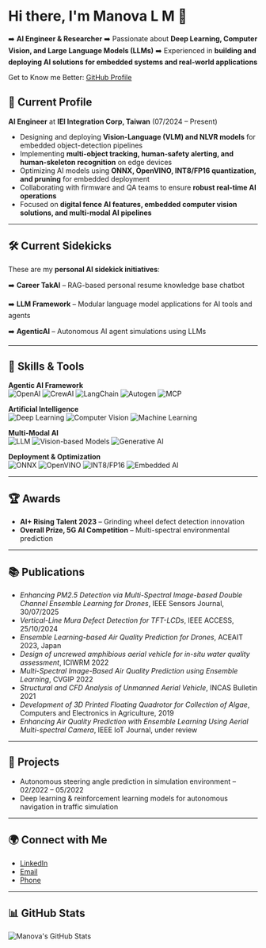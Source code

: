 # Hi there, I'm Manova L M 👋

➡️ **AI Engineer & Researcher**
➡️ Passionate about **Deep Learning, Computer Vision, and Large Language Models (LLMs)**
➡️ Experienced in **building and deploying AI solutions for embedded systems and real-world applications**

Get to Know me Better: [GitHub Profile](https://github.com/mano066)

## 💼 Current Profile

**AI Engineer** at **IEI Integration Corp, Taiwan** (07/2024 – Present)

* Designing and deploying **Vision-Language (VLM) and NLVR models** for embedded object-detection pipelines
* Implementing **multi-object tracking, human-safety alerting, and human-skeleton recognition** on edge devices
* Optimizing AI models using **ONNX, OpenVINO, INT8/FP16 quantization, and pruning** for embedded deployment
* Collaborating with firmware and QA teams to ensure **robust real-time AI operations**
* Focused on **digital fence AI features, embedded computer vision solutions, and multi-modal AI pipelines**

---

## 🛠 Current Sidekicks

These are my **personal AI sidekick initiatives**:

➡️ **Career TakAI** – RAG-based personal resume knowledge base chatbot

➡️ **LLM Framework** – Modular language model applications for AI tools and agents

➡️ **AgenticAI** – Autonomous AI agent simulations using LLMs

---

## 🔧 Skills & Tools

**Agentic AI Framework**  
![OpenAI](https://img.shields.io/badge/OpenAI-00BFFF?style=for-the-badge&logo=openai&logoColor=white) 
![CrewAI](https://img.shields.io/badge/CrewAI-FF69B4?style=for-the-badge&logo=appveyor&logoColor=white) 
![LangChain](https://img.shields.io/badge/LangChain-6E6E6E?style=for-the-badge&logo=python&logoColor=white) 
![Autogen](https://img.shields.io/badge/Autogen-8A2BE2?style=for-the-badge&logoColor=white)
![MCP](https://img.shields.io/badge/MCP-FF4500?style=for-the-badge&logoColor=white)

**Artificial Intelligence**  
![Deep Learning](https://img.shields.io/badge/Deep%20Learning-FF4500?style=for-the-badge) 
![Computer Vision](https://img.shields.io/badge/Computer%20Vision-00FF7F?style=for-the-badge) 
![Machine Learning](https://img.shields.io/badge/Machine%20Learning-1E90FF?style=for-the-badge)

**Multi-Modal AI**  
![LLM](https://img.shields.io/badge/LLM-9400D3?style=for-the-badge) 
![Vision-based Models](https://img.shields.io/badge/Vision-20B2AA?style=for-the-badge) 
![Generative AI](https://img.shields.io/badge/Generative-FF69B4?style=for-the-badge)

**Deployment & Optimization**  
![ONNX](https://img.shields.io/badge/ONNX-000000?style=for-the-badge&logo=onnx&logoColor=white) 
![OpenVINO](https://img.shields.io/badge/OpenVINO-9400D3?style=for-the-badge&logoColor=white) 
![INT8/FP16](https://img.shields.io/badge/INT8/FP16-FF8C00?style=for-the-badge) 
![Embedded AI](https://img.shields.io/badge/Embedded%20AI-00CED1?style=for-the-badge)


---

## 🏆 Awards

* **AI+ Rising Talent 2023** – Grinding wheel defect detection innovation
* **Overall Prize, 5G AI Competition** – Multi-spectral environmental prediction

---

## 📚 Publications

* *Enhancing PM2.5 Detection via Multi-Spectral Image-based Double Channel Ensemble Learning for Drones*, IEEE Sensors Journal, 30/07/2025
* *Vertical-Line Mura Defect Detection for TFT-LCDs*, IEEE ACCESS, 25/10/2024
* *Ensemble Learning-based Air Quality Prediction for Drones*, ACEAIT 2023, Japan
* *Design of uncrewed amphibious aerial vehicle for in-situ water quality assessment*, ICIWRM 2022
* *Multi-Spectral Image-Based Air Quality Prediction using Ensemble Learning*, CVGIP 2022
* *Structural and CFD Analysis of Unmanned Aerial Vehicle*, INCAS Bulletin 2021
* *Development of 3D Printed Floating Quadrotor for Collection of Algae*, Computers and Electronics in Agriculture, 2019
* *Enhancing Air Quality Prediction with Ensemble Learning Using Aerial Multi-spectral Camera*, IEEE IoT Journal, under review

---

## 🚀 Projects

* Autonomous steering angle prediction in simulation environment – 02/2022 – 05/2022
* Deep learning & reinforcement learning models for autonomous navigation in traffic simulation

---

## 🌍 Connect with Me

* [LinkedIn](https://www.linkedin.com/in/manova-m-509145157)
* [Email](mailto:manomathew1943@gmail.com)
* [Phone](tel:+886958334626)

---

## 📊 GitHub Stats

![Manova's GitHub Stats](https://github-readme-stats.vercel.app/api?username=mano066\&show_icons=true\&count_private=true\&hide=prs)

